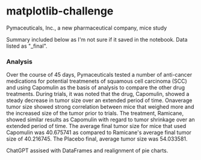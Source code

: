 # matplotlib-challenge
Pymaceuticals, Inc., a new pharmaceutical company, mice study

Summary included below as I'm not sure if it saved in the notebook. Data listed as "_final".

### Analysis

Over the course of 45 days, Pymaceuticals tested a number of anti-cancer medications for potential treatmenets of squamous cell carcinoma (SCC) and using Capomulin as the basis of analysis to compare the other drug treatments. During trials, it was noted that the drug, Capomulin, showed a steady decrease in tumor size over an extended period of time. Onaverage tumor size showed  strong correlation between 
mice that weighed more and the increased size of the tumor prior to trials. The treatment, Ramicane, showed similar results as Capomulin with regard to tumor shrinkage over an extended period of time. The average final tumor size for mice that used Capomulin was 40.675741 as compared to Ramicane's average final tumor size of 40.216745. The Placebo final, average tumor size was 54.033581.

ChatGPT assised with DataFrames and realignment of pie charts. 
